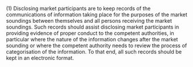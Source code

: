 (1) Disclosing market participants are to keep records of the communications of information taking place for the purposes of the market soundings between themselves and all persons receiving the market soundings. Such records should assist disclosing market participants in providing evidence of proper conduct to the competent authorities, in particular where the nature of the information changes after the market sounding or where the competent authority needs to review the process of categorisation of the information. To that end, all such records should be kept in an electronic format.